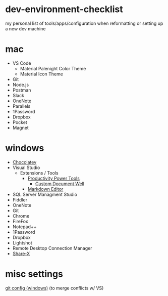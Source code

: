 # dev-environment-checklist
my personal list of tools/apps/configuration when reformatting or setting up a new dev machine


# mac

* VS Code
  * Material Palenight Color Theme
  * Material Icon Theme
* Git
* Node.js
* Postman
* Slack
* OneNote
* Parallels
* 1Password
* Dropbox
* Pocket
* Magnet

# windows

* [Chocolatey](https://chocolatey.org/)
* Visual Studio
  * Extensions / Tools
    * [Productivity Power Tools](https://marketplace.visualstudio.com/items?itemName=VisualStudioProductTeam.ProductivityPowerPack2017)
      * [Custom Document Well](https://marketplace.visualstudio.com/items?itemName=VisualStudioProductTeam.CustomDocumentWell)
    * [Markdown Editor](https://marketplace.visualstudio.com/items?itemName=MadsKristensen.MarkdownEditor)
* SQL Server Managment Studio
* Fiddler
* OneNote
* Git
* Chrome
* FireFox
* Notepad++
* 1Password
* Dropbox
* Lightshot
* Remote Desktop Connection Manager
* [Share-X](https://getsharex.com/)

# misc settings

[git config (windows)](https://github.com/lhanneman/dev-environment-checklist/blob/master/git.config) (to merge conflicts w/ VS)
